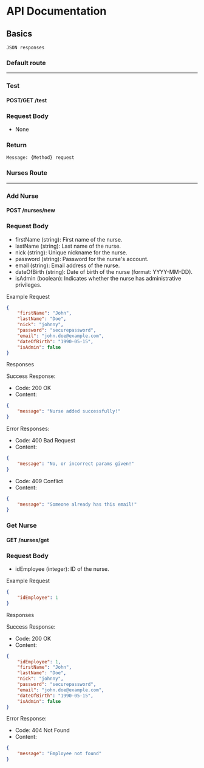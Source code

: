 # API Documentation
## Basics

    JSON responses

### Default route
---
### Test
#### POST/GET /test
### Request Body
- None
### Return
    Message: {Method} request

### Nurses Route
---
### Add Nurse
#### POST /nurses/new
### Request Body


- firstName (string): First name of the nurse.
- lastName (string): Last name of the nurse.
- nick (string): Unique nickname for the nurse.
- password (string): Password for the nurse's account.
- email (string): Email address of the nurse.
- dateOfBirth (string): Date of birth of the nurse (format: YYYY-MM-DD).
- isAdmin (boolean): Indicates whether the nurse has administrative privileges.

Example Request
```json
{
    "firstName": "John",
    "lastName": "Doe",
    "nick": "johnny",
    "password": "securepassword",
    "email": "john.doe@example.com",
    "dateOfBirth": "1990-05-15",
    "isAdmin": false
}
```
Responses

Success Response:
- Code: 200 OK
- Content:
```json
{
    "message": "Nurse added successfully!"
}
```
Error Responses:

- Code: 400 Bad Request
- Content:
```json
{
    "message": "No, or incorrect params given!"
}
```
- Code: 409 Conflict
- Content:
```json
{
    "message": "Someone already has this email!"
}
```

### Get Nurse
#### GET /nurses/get
### Request Body

- idEmployee (integer): ID of the nurse.

Example Request

```json
{
    "idEmployee": 1
}
```

Responses

Success Response:
- Code: 200 OK
- Content:

```json
{
    "idEmployee": 1,
    "firstName": "John",
    "lastName": "Doe",
    "nick": "johnny",
    "password": "securepassword",
    "email": "john.doe@example.com",
    "dateOfBirth": "1990-05-15",
    "isAdmin": false
}
```
Error Response:
- Code: 404 Not Found
- Content:

```json
{
    "message": "Employee not found"
}
```